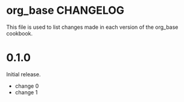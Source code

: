 # org_base CHANGELOG

This file is used to list changes made in each version of the org_base cookbook.

# 0.1.0

Initial release.

- change 0
- change 1

